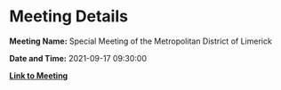 # Meeting Details

**Meeting Name:** Special Meeting of the Metropolitan District of Limerick

**Date and Time:** 2021-09-17 09:30:00

**[Link to Meeting](https://www.limerick.ie/council/whats-on/special-meeting-metropolitan-district-limerick-7)**
